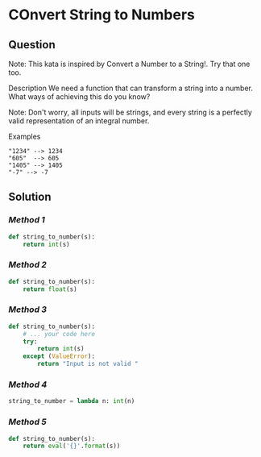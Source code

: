 # **COnvert String to Numbers**

## **Question**
Note: This kata is inspired by Convert a Number to a String!. Try that one too.

Description
We need a function that can transform a string into a number. What ways of achieving this do you know?

Note: Don't worry, all inputs will be strings, and every string is a perfectly valid representation of an integral number.

Examples
```
"1234" --> 1234
"605"  --> 605
"1405" --> 1405
"-7" --> -7
```

## **Solution**

### ***Method 1***
```python
def string_to_number(s):
    return int(s)
```
### ***Method 2***
```python
def string_to_number(s):
    return float(s)
```

### ***Method 3***
```python
def string_to_number(s):
    # ... your code here
    try:
        return int(s)
    except (ValueError):
        return "Input is not valid " 
```

### ***Method 4***
```python
string_to_number = lambda n: int(n)
```


### ***Method 5***
```python
def string_to_number(s):
    return eval('{}'.format(s))
```